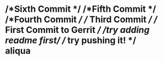 /*Sixth Commit */
/*Fifth Commit */
/*Fourth Commit */
/* Third Commit */
/* First Commit to Gerrit */
/*try adding readme first*/
/* try pushing it! */
aliqua
======
